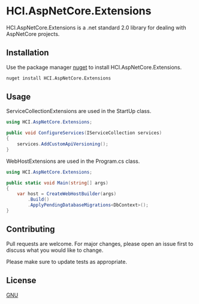 # HCI.AspNetCore.Extensions

HCI.AspNetCore.Extensions is a .net standard 2.0 library for dealing with AspNetCore projects.

## Installation

Use the package manager [nuget](https://nuget.org) to install HCI.AspNetCore.Extensions.

```bash
nuget install HCI.AspNetCore.Extensions
```

## Usage
ServiceCollectionExtensions are used in the StartUp class.

```csharp
using HCI.AspNetCore.Extensions;

public void ConfigureServices(IServiceCollection services)
{
    services.AddCustomApiVersioning();
}
```

WebHostExtensions are used in the Program.cs class.
```csharp
using HCI.AspNetCore.Extensions;

public static void Main(string[] args)
{
    var host = CreateWebHostBuilder(args)
        .Build()
        .ApplyPendingDatabaseMigrations<DbContext>();
}
```
## Contributing
Pull requests are welcome. For major changes, please open an issue first to discuss what you would like to change.

Please make sure to update tests as appropriate.

## License
[GNU](https://choosealicense.com/licenses/gpl-3.0/)
